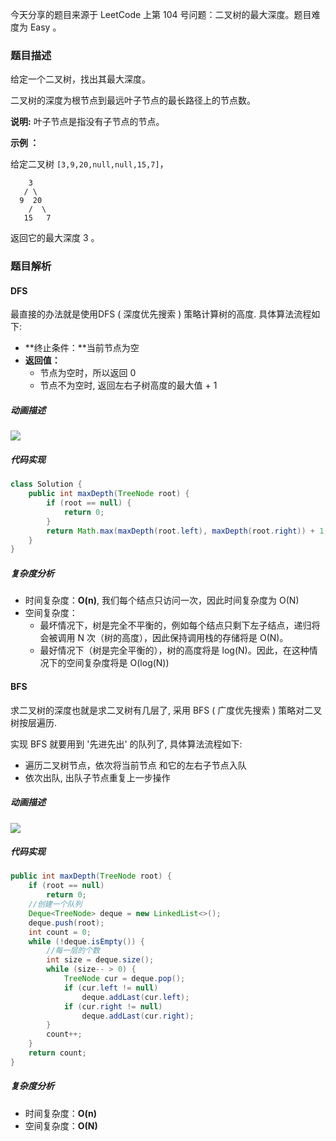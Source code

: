 今天分享的题目来源于 LeetCode 上第 104 号问题：二叉树的最大深度。题目难度为 Easy 。

### 题目描述

给定一个二叉树，找出其最大深度。

二叉树的深度为根节点到最远叶子节点的最长路径上的节点数。

**说明:**  叶子节点是指没有子节点的节点。

**示例 ：**

给定二叉树 `[3,9,20,null,null,15,7]`，

```
    3
   / \
  9  20
    /  \
   15   7
```

返回它的最大深度 3 。

### 题目解析 

#### DFS

最直接的办法就是使用DFS ( 深度优先搜索 ) 策略计算树的高度. 具体算法流程如下:

- **终止条件：**当前节点为空
- **返回值：**
  - 节点为空时，所以返回 0
  - 节点不为空时, 返回左右子树高度的最大值 + 1

##### 动画描述

![](./Animation1.gif)

##### 代码实现

```java
class Solution {
    public int maxDepth(TreeNode root) {
        if (root == null) {
            return 0;
        }
        return Math.max(maxDepth(root.left), maxDepth(root.right)) + 1;
    }
}
```

##### 复杂度分析

- 时间复杂度：**O(n)**, 我们每个结点只访问一次，因此时间复杂度为 O(N)
- 空间复杂度：
  - 最坏情况下，树是完全不平衡的，例如每个结点只剩下左子结点，递归将会被调用 N 次（树的高度），因此保持调用栈的存储将是 O(N)。
  - 最好情况下（树是完全平衡的），树的高度将是 log(N)。因此，在这种情况下的空间复杂度将是 O(log(N))

#### BFS

求二叉树的深度也就是求二叉树有几层了, 采用 BFS ( 广度优先搜索 ) 策略对二叉树按层遍历.

实现 BFS 就要用到 '先进先出' 的队列了, 具体算法流程如下:

- 遍历二叉树节点，依次将当前节点 和它的左右子节点入队
- 依次出队, 出队子节点重复上一步操作

##### 动画描述

![](./Animation2.gif)

##### 代码实现

```java
public int maxDepth(TreeNode root) {
    if (root == null)
        return 0;
    //创建一个队列
    Deque<TreeNode> deque = new LinkedList<>();
    deque.push(root);
    int count = 0;
    while (!deque.isEmpty()) {
        //每一层的个数
        int size = deque.size();
        while (size-- > 0) {
            TreeNode cur = deque.pop();
            if (cur.left != null)
                deque.addLast(cur.left);
            if (cur.right != null)
                deque.addLast(cur.right);
        }
        count++;
    }
    return count;
}
```

##### 复杂度分析

- 时间复杂度：**O(n)**
- 空间复杂度：**O(N)**  
